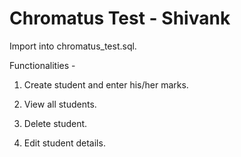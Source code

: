 # Chromatus Test - Shivank

Import into chromatus_test.sql.

Functionalities -

1) Create student and enter his/her marks.

2) View all students.

3) Delete student.

4) Edit student details.

